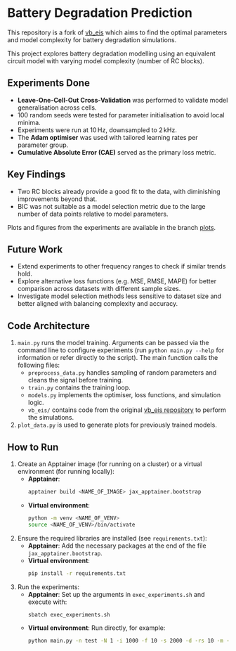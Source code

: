 # Battery Degradation Prediction

This repository is a fork of [vb_eis](https://repo.ijs.si/e2pub/vb_eis/-/tree/main?ref_type=heads) which aims to find the optimal parameters and model complexity for battery degradation simulations.

This project explores battery degradation modelling using an equivalent circuit model with varying model complexity (number of RC blocks).

## Experiments Done

- **Leave-One-Cell-Out Cross-Validation** was performed to validate model generalisation across cells.
- 100 random seeds were tested for parameter initialisation to avoid local minima.
- Experiments were run at 10 Hz, downsampled to 2 kHz.
- The **Adam optimiser** was used with tailored learning rates per parameter group.
- **Cumulative Absolute Error (CAE)** served as the primary loss metric.

## Key Findings

- Two RC blocks already provide a good fit to the data, with diminishing improvements beyond that.
- BIC was not suitable as a model selection metric due to the large number of data points relative to model parameters.

Plots and figures from the experiments are available in the branch [plots](https://github.com/nsamelson/Battery-degradation/tree/plots/plots).

## Future Work

- Extend experiments to other frequency ranges to check if similar trends hold.
- Explore alternative loss functions (e.g. MSE, RMSE, MAPE) for better comparison across datasets with different sample sizes.
- Investigate model selection methods less sensitive to dataset size and better aligned with balancing complexity and accuracy.

## Code Architecture

1. `main.py` runs the model training. Arguments can be passed via the command line to configure experiments (run `python main.py --help` for information or refer directly to the script). The main function calls the following files:
    - `preprocess_data.py` handles sampling of random parameters and cleans the signal before training.
    - `train.py` contains the training loop.
    - `models.py` implements the optimiser, loss functions, and simulation logic.
    - `vb_eis/` contains code from the original [vb_eis repository](https://repo.ijs.si/e2pub/vb_eis/-/tree/main?ref_type=heads) to perform the simulations.
2. `plot_data.py` is used to generate plots for previously trained models.

## How to Run

1. Create an Apptainer image (for running on a cluster) or a virtual environment (for running locally):
    - **Apptainer**:  
      ```bash
      apptainer build <NAME_OF_IMAGE> jax_apptainer.bootstrap
      ```
    - **Virtual environment**:  
      ```bash
      python -m venv <NAME_OF_VENV>
      source <NAME_OF_VENV>/bin/activate
      ```
2. Ensure the required libraries are installed (see `requirements.txt`):
    - **Apptainer**: Add the necessary packages at the end of the file `jax_apptainer.bootstrap`.
    - **Virtual environment**:  
      ```bash
      pip install -r requirements.txt
      ```
3. Run the experiments:
    - **Apptainer**: Set up the arguments in `exec_experiments.sh` and execute with:  
      ```bash
      sbatch exec_experiments.sh
      ```
    - **Virtual environment**: Run directly, for example:  
      ```bash
      python main.py -n test -N 1 -i 1000 -f 10 -s 2000 -d -rs 10 -m -o adam -l CAE
      ```
